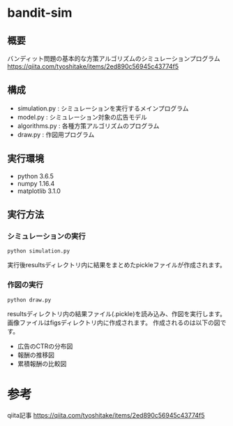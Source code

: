 # bandit-sim
## 概要
バンディット問題の基本的な方策アルゴリズムのシミュレーションプログラム
https://qiita.com/tyoshitake/items/2ed890c56945c43774f5

## 構成
- simulation.py : シミュレーションを実行するメインプログラム
- model.py : シミュレーション対象の広告モデル
- algorithms.py : 各種方策アルゴリズムのプログラム
- draw.py : 作図用プログラム  

## 実行環境
- python 3.6.5
- numpy 1.16.4
- matplotlib 3.1.0

## 実行方法
### シミュレーションの実行
```
python simulation.py
```
実行後resultsディレクトリ内に結果をまとめたpickleファイルが作成されます。

### 作図の実行
```
python draw.py
```
resultsディレクトリ内の結果ファイル(.pickle)を読み込み、作図を実行します。画像ファイルはfigsディレクトリ内に作成されます。
作成されるのは以下の図です。
- 広告のCTRの分布図
- 報酬の推移図
- 累積報酬の比較図
  
# 参考
qiita記事
https://qiita.com/tyoshitake/items/2ed890c56945c43774f5
